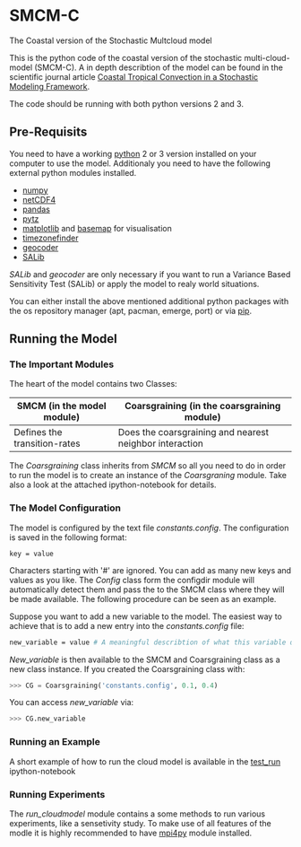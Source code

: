 # SMCM-C 
The Coastal version of the Stochastic Multcloud model

This is the python code of the coastal version of the stochastic multi-cloud-model (SMCM-C).
A in depth describtion of the model can be found in the scientific journal article [Coastal Tropical Convection in a Stochastic Modeling Framework](https://agupubs.onlinelibrary.wiley.com/doi/full/10.1002/2017MS001048). 
 
 The code should be running with both python versions 2 and 3. 
 
 ## Pre-Requisits
 You need to have a working [python](http://python.org) 2 or 3 version installed on your computer to use the model. Additionaly you need to have the following external python modules installed.
 
 * [numpy](http://www.numpy.org)
 * [netCDF4](https://unidata.github.io/netcdf4-python)
 * [pandas](http://pandas.pydata.org)
 * [pytz](https://pythonhosted.org/pytz)
 * [matplotlib](https://matplotlib.org) and [basemap](https://matplotlib.org/basemap) for visualisation
 * [timezonefinder](https://pypi.org/project/timezonefinder/#description)
 * [geocoder](https://pypi.org/project/geocoder/#description)
 * [SALib](https://github.com/SALib/SALib)
 
 *SALib* and *geocoder* are only necessary if you want to run a Variance Based Sensitivity Test (SALib) or apply the model to realy world situations.
 
 You can either install the above mentioned additional python packages with the os repository manager (apt, pacman, emerge, port) or via [pip](https://pip.pypa.io/en/stable/installing).

## Running the Model
### The Important Modules
The heart of the model contains two Classes:

 | SMCM (in the model module)      |      Coarsgraining (in the coarsgraining module)|
 | ------                          | ------                                          |
 | Defines the transition-rates    |       Does the coarsgraining and nearest neighbor interaction|
 
 The *Coarsgraining* class inherits from *SMCM* so all you need to do in order to run the model is to create an instance of the 
*Coarsgraning* module. Take also a look at the attached ipython-notebook for details.
### The Model Configuration
The model is configured by the text file *constants.config*. The configuration is saved in the following format:
```
key = value
```
Characters starting with '#' are ignored. You can add as many new keys and values as you like. The *Config* class form the configdir module will automatically detect them and pass the to the SMCM class where they will be made available. The following procedure can be seen as an example.

Suppose you want to add a new variable to the model. The easiest way to achieve that is to add a new entry into the *constants.config* file:
```bash
new_variable = value # A meaningful describtion of what this variable does
```

*New_variable* is then available to the SMCM and Coarsgraining class as a new class instance. If you created the Coarsgraining class with:
```python
>>> CG = Coarsgraining('constants.config', 0.1, 0.4)
```

You can access *new_variable* via:
```python
>>> CG.new_variable
```
### Running an Example 
A short example of how to run the cloud model is available in the [test_run](https://github.com/antarcticrainforest/SMCM-C/blob/master/test_run.ipynb) ipython-notebook

### Running Experiments
The *run_cloudmodel* module contains a some methods to run various experiments, like a sensetivity study. To make use of all features of the modle it is highly recommended to have [mpi4py](http://www.mpi4py.scipy.org/docs) module installed.
